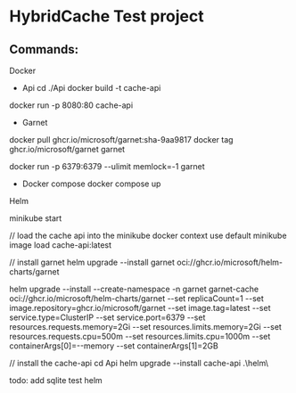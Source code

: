 # HybridCache Test project

## Commands:

Docker

- Api
cd ./Api
docker build -t cache-api

docker run -p 8080:80 cache-api

- Garnet

docker pull ghcr.io/microsoft/garnet:sha-9aa9817
docker tag ghcr.io/microsoft/garnet garnet

docker run -p 6379:6379 --ulimit memlock=-1 garnet

- Docker compose
docker compose up

Helm

minikube start

// load the cache api into the minikube
docker context use default
minikube image load cache-api:latest

// install garnet
helm upgrade --install garnet oci://ghcr.io/microsoft/helm-charts/garnet

helm upgrade --install --create-namespace -n garnet garnet-cache oci://ghcr.io/microsoft/helm-charts/garnet --set replicaCount=1 --set image.repository=ghcr.io/microsoft/garnet --set image.tag=latest --set service.type=ClusterIP --set service.port=6379 --set resources.requests.memory=2Gi --set resources.limits.memory=2Gi --set resources.requests.cpu=500m --set resources.limits.cpu=1000m --set containerArgs[0]=--memory --set containerArgs[1]=2GB


// install the cache-api
cd Api
helm upgrade --install cache-api .\helm\



todo:
add sqlite
test helm